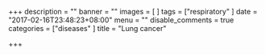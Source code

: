 +++
description = ""
banner = ""
images = [
]
tags = ["respiratory"
]
date = "2017-02-16T23:48:23+08:00"
menu = ""
disable_comments = true
categories = ["diseases"
]
title = "Lung cancer"

+++

<!--more-->
